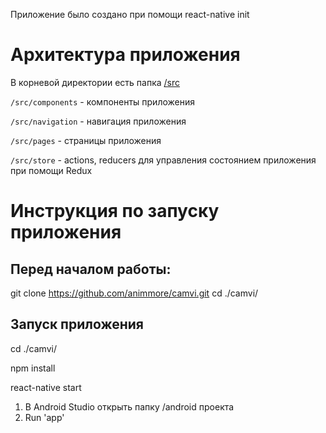 Приложение было создано при помощи react-native init
# Архитектура приложения

В корневой директории есть папка [/src](https://github.com/animmore/camvi/tree/master/src)

```/src/components``` - компоненты приложения

```/src/navigation``` - навигация приложения

```/src/pages``` - страницы приложения

```/src/store``` -  actions, reducers для управления состоянием приложения при помощи Redux

# Инструкция по запуску приложения

## Перед началом работы:
git clone https://github.com/animmore/camvi.git
cd ./camvi/

## Запуск приложения 
cd ./camvi/

npm install

react-native start 

1. В Android Studio открыть папку /android проекта
2. Run 'app'


